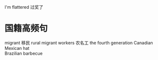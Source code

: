 I'm flattered 过奖了

# 国籍高频句
migrant 移民
rural migrant workers 农名工
the fourth generation Canadian 
Mexican hat   
Brazilian barbecue 